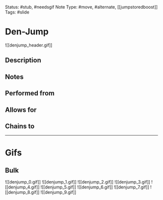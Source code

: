 Status: #stub, #needsgif 
Note Type: #move, #alternate, [[jumpstoredboost]]
Tags: #slide 

# Den-Jump
![[denjump_header.gif]]
## Description


## Notes


## Performed from


## Allows for


## Chains to


___
# Gifs
## Bulk
![[denjump_0.gif]]
![[denjump_1.gif]]
![[denjump_2.gif]]
![[denjump_3.gif]]
![[denjump_4.gif]]
![[denjump_5.gif]]
![[denjump_6.gif]]
![[denjump_7.gif]]
![[denjump_8.gif]]
![[denjump_9.gif]]